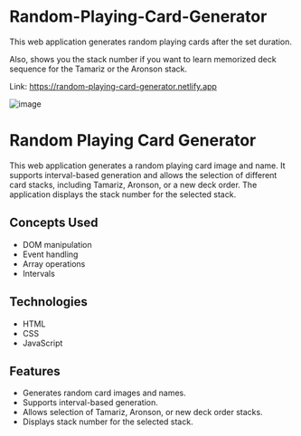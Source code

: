 # Random-Playing-Card-Generator

This web application generates random playing cards after the set duration.

Also, shows you the stack number if you want to learn memorized deck sequence for the Tamariz or the Aronson stack.

Link: https://random-playing-card-generator.netlify.app

![image](https://github.com/CrypticNumbers8/Random-Playing-Card-Generator/assets/57065053/180d04f9-6382-4fed-ad62-a6a23070091a)


# Random Playing Card Generator

This web application generates a random playing card image and name. It supports interval-based generation and allows the selection of different card stacks, including Tamariz, Aronson, or a new deck order. The application displays the stack number for the selected stack.

## Concepts Used
- DOM manipulation
- Event handling
- Array operations
- Intervals

## Technologies
- HTML
- CSS
- JavaScript

## Features
- Generates random card images and names.
- Supports interval-based generation.
- Allows selection of Tamariz, Aronson, or new deck order stacks.
- Displays stack number for the selected stack.
